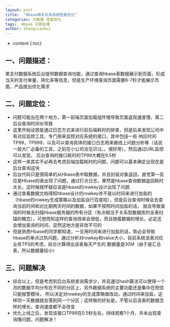 ```yaml
---
layout: post
title:  "Hbase相关业务系统性能优化"
categories: 大数据 性能优化
tags:  Hbase 问题处理
author: zhangxiankui
---
```


* content
{:toc}


## 一、问题描述：
某支付数据系统后台提供数据查询功能，通过查询hbase表数据展示到页面，形成当天的支付单量、转化率等信息，但是生产环境查询页面需要6-7秒才能展示页面，产品提出优化需求
	
## 二、问题定位：
- 问题可能出在两个地方，第一前端页面加载组件慢导致页面返现速度慢，第二后台查询时间长导致
- 这里开始设想是通过日志方式来进行前后端耗时的排查，但是后来发现公司中有对应监控工具，专门用来监控对应系统的接口，其中包括一些
响应时间TP99，TP999，以及可以查询具体的接口日志用来做线上问题分析等（话说一般大厂必备的工具，之前在小公司没见识过。。很好用），然后通过URL监控可以发现，
后台查询的接口耗时的TP99大概在6.5秒
- 这样一来其实不必再去考虑前端加载耗时的问题，问题可以基本确定出现在是后台查询这块
- 后台代码只是很简单的从Hbase表中取数据，并且封装对象返回，直觉第一反应是Hbase的表出现了问题，通过打点日志，果然是hbase查询数据返回耗时太长，这时候就怀疑应该是hbase的rowkey设计出现了问题
- 通过查看数据文档得知hbase设计的rowkey并不是以时间来进行加盐的（hbase的rowkey生成策略以及加盐自行百度哈），但是后台查询时候会去查询当前时间和对比期两天时间的数据，如果不按照时间加盐的话，
就会导致查询的时候去扫描hbase服务器的所有分区（有点相当于关系型数据库的全表扫描的概念），可想而知这样的查询效率会很低，而且随着数据的增长，必定还会增加查询的时间，显然这地方是非改不可的
- 但是熟悉Hbase的同学都知道，一旦用时间来进行加盐的话，势必会导致hbase的单点过热问题，通过分析对rowkey和value大小、目前系统该表对应业务TPS的考虑，综合计算得出该表每天产生的
数据量是30M（由于是汇总表，所以数据量较小）
		
## 三、问题解决
- 综合以上，但是考虑到后台系统查询需求少，并且通过hash算法可以使得一个月的数据平均分布在不同的分区上，另外数据系统的主要功能还是集中在短信只能报警模块，
所以决定对rowkey的生成策略做改动，通过时间来加盐，这样同一天数据就会落到同一个分区；这样做的好处是，不管以后该表的数据怎样的增长，查询速度都不会改变
- 优化上线之后，发现该接口TP99在0.5秒左右，持续观察1个月，并未出现查询慢问题，问题解决！
